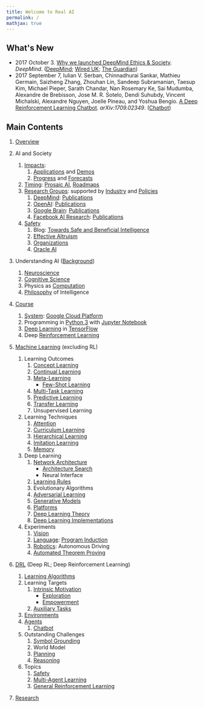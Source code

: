 ```yaml
---
title: Welcome to Real AI
permalink: /
mathjax: true
---
```


## What's New

* 2017 October 3. [Why we launched DeepMind Ethics & Society](https://deepmind.com/blog/why-we-launched-deepmind-ethics-society/). *DeepMind*. ([DeepMind](research-groups/deepmind.md); [Wired UK](http://www.wired.co.uk/article/deepmind-ethics-and-society-artificial-intelligence); [The Guardian](https://www.theguardian.com/technology/2017/jan/26/google-deepmind-ai-ethics-board))
* 2017 September 7, Iulian V. Serban, Chinnadhurai Sankar, Mathieu Germain, Saizheng Zhang, Zhouhan Lin, Sandeep Subramanian, Taesup Kim, Michael Pieper, Sarath Chandar, Nan Rosemary Ke, Sai Mudumba, Alexandre de Brebisson, Jose M. R. Sotelo, Dendi Suhubdy, Vincent Michalski, Alexandre Nguyen, Joelle Pineau, and Yoshua Bengio. [A Deep Reinforcement Learning Chatbot](https://arxiv.org/abs/1709.02349). *arXiv:1709.02349*. ([Chatbot](http://realai.org/chatbot/))

## Main Contents

1. [Overview](http://realai.org/overview/)
2. AI and Society
    1. [Impacts](http://realai.org/impacts/):
        1. [Applications](http://realai.org/applications/) and [Demos](http://realai.org/demos/)
        2. [Progress](http://realai.org/progress/) and [Forecasts](http://realai.org/forecasts/)
    2. [Timing](http://realai.org/timing/): [Prosaic AI](http://realai.org/prosaic/), [Roadmaps](http://realai.org/roadmaps/)
    3. [Research Groups](http://realai.org/research-groups/): supported by [Industry](http://realai.org/industry/) and [Policies](http://realai.org/policies/)
        1. [DeepMind](http://realai.org/research-groups/deepmind/): [Publications](http://realai.org/research-groups/publications/deepmind/)
        2. [OpenAI](http://realai.org/research-groups/openai/): [Publications](http://realai.org/research-groups/publications/openai/)
        3. [Google Brain](http://realai.org/research-groups/google-brain/): [Publications](http://realai.org/research-groups/publications/google-brain/)
        4. [Facebook AI Research](http://realai.org/research-groups/facebook-AI-research/): [Publications](http://realai.org/research-groups/publications/facebook-AI-research/)
    4. [Safety](http://realai.org/safety/)
        1. Blog: [Towards Safe and Beneficial Intelligence](http://realai.org/blog/towards-safe-and-beneficial-intelligence/)
        2. [Effective Altruism](http://realai.org/safety/effective-altruism/)
        3. [Organizations](http://realai.org/safety/organizations/)
        4. [Oracle AI](http://realai.org/safety/oracle-ai/)
 
3. Understanding AI ([Background](http://realai.org/background/))
    1. [Neuroscience](http://realai.org/background/neuroscience/) 
    2. [Cognitive Science](http://realai.org/background/cognitive-science/)
    3. Physics as [Computation](http://realai.org/background/computation/)
    4. [Philosophy](background/philosophy/README.md) of Intelligence

4. [Course](http://realai.org/course/)
    1. [System](http://realai.org/course/system/): [Google Cloud Platform](http://realai.org/course/google-cloud-platform/)
    2. Programming in [Python 3](http://realai.org/course/python/) with [Jupyter Notebook](http://realai.org/course/jupyter/)
    3. [Deep Learning](http://realai.org/course/deep-learning/) in [TensorFlow](http://realai.org/course/tensorflow/)
    4. Deep [Reinforcement Learning](http://realai.org/course/reinforcement-learning/)

5. [Machine Learning](http://realai.org/machine-learning/) (excluding RL)
    1. Learning Outcomes
        1. [Concept Learning](http://realai.org/concept-learning/)
        2. [Continual Learning](http://realai.org/continual-learning/)
        3. [Meta-Learning](http://realai.org/meta-learning/)
            * [Few-Shot Learning](http://realai.org/few-shot-learning/)
        4. [Multi-Task Learning](http://realai.org/multi-task-learning/)
        5. [Predictive Learning](http://realai.org/predictive-learning/)
        6. [Transfer Learning](http://realai.org/transfer-learning/)
        7. Unsupervised Learning
    2. Learning Techniques
        1. [Attention](http://realai.org/attention/)
        2. [Curriculum Learning](http://realai.org/curriculum-learning/)
        3. [Hierarchical Learning](http://realai.org/hierarchical-learning/)
        4. [Imitation Learning](http://realai.org/imitation-learning/)
        5. [Memory](http://realai.org/memory/)
    3. Deep Learning
        1. [Network Architecture](http://realai.org/network-architecture/)
            * [Architecture Search](http://realai.org/architecture-search/)
            * Neural Interface
        2. [Learning Rules](http://realai.org/learning-rules/)
        3. Evolutionary Algorithms
        4. [Adversarial Learning](http://realai.org/adversarial-learning/)
        5. [Generative Models](http://realai.org/generative-models/)
        6. [Platforms](http://realai.org/learning-platforms/)
        7. [Deep Learning Theory](http://realai.org/deep-learning-theory/)
        8. [Deep Learning Implementations](http://realai.org/deep-learning/implementation/)
    4. Experiments
        1. [Vision](http://realai.org/computer-vision/)
        2. [Language](http://realai.org/NLP/): [Program Induction](http://realai.org/program-induction/)
        3. [Robotics](http://realai.org/robotics/): Autonomous Driving
        4. [Automated Theorem Proving](http://realai.org/automated-theorem-proving/)
 
6. [DRL](DRL/README.md) (Deep RL; Deep Reinforcement Learning)
    1. [Learning Algorithms](DRL/learning-algorithms.md)
    2. Learning Targets
        1. [Intrinsic Motivation](DRL/intrinsic-motivation.md)
            * [Exploration](DRL/exploration.md)
            * [Empowerment](DRL/empowerment.md)
        2. [Auxiliary Tasks](DRL/auxiliary-tasks.md)
    3. [Environments](DRL/environments.md)
    4. [Agents](DRL/agents.md)
        1. [Chatbot](http://realai.org/chatbot/)
    5. Outstanding Challenges
        1. [Symbol Grounding](http://realai.org/symbol-grounding/)
        2. World Model
        3. [Planning](http://realai.org/planning/)
        4. [Reasoning](http://realai.org/reasoning/)
    6. Topics
        1. [Safety](DRL/safety.md)
        2. [Multi-Agent Learning](multi-agent-learning.md)
        3. [General Reinforcement Learning](DRL/general.md)

7. [Research](http://realai.org/research/)

